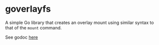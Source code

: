# goverlayfs 

A simple Go library that creates an overlay mount using similar syntax to that of the `mount` command.

See godoc [here](https://godoc.org/github.com/grantseltzer/goverlayfs)